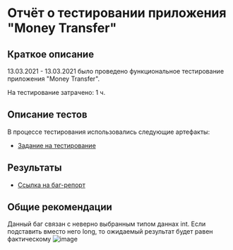 # Отчёт о тестировании приложения "Money Transfer"

## Краткое описание

13.03.2021 - 13.03.2021 было проведено функциональное тестирование приложения "Money Transfer".

На тестирование затрачено: 1 ч.

## Описание тестов

В процессе тестирования использовались следующие артефакты:

- [Задание на тестирование](https://github.com/netology-code/javaqa-homeworks/tree/master/programming)

## Результаты

- [Ссылка на баг-репорт](https://github.com/RomanEasyRun/Money-Transfer/issues/1#issue-830826782)

## Общие рекомендации

Данный баг связан с неверно выбранным типом даннах int. Если подставить вместо него long, то ожидаемый результат будет равен фактическому
![image](https://user-images.githubusercontent.com/78853235/111058334-82530c00-84c0-11eb-9ee0-f722c8698f73.png)

